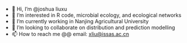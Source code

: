 - 👋 Hi, I’m @joshua liuxu
- 👀 I’m interested in R code, microbial ecology, and ecological networks
- 🌱 I’m currently working in Nanjing Agricultural University
- 💞️ I’m looking to collaborate on distribution and prediction modelling
- 📫 How to reach me @@ email: xliu@issas.ac.cn

<!---
joshualiuxu/joshualiuxu is a ✨ special ✨ repository because its `README.md` (this file) appears on your GitHub profile.
You can click the Preview link to take a look at your changes.
--->
